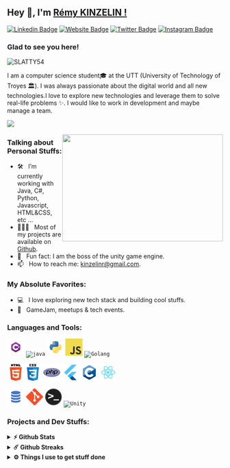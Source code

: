 ## Hey 👋, I'm [Rémy KINZELIN !](https://github.com/SLATTY54/)

[![Linkedin Badge](https://img.shields.io/badge/-LinkedIn-0e76a8?style=flat-square&logo=Linkedin&logoColor=white)](https://www.linkedin.com/in/rémy-kinzelin-129a1b1a0/)
[![Website Badge](https://img.shields.io/badge/Website-3b5998?style=flat-square&logo=google-chrome&logoColor=white)](https://rkinz.vercel.app/)
[![Twitter Badge](https://img.shields.io/badge/-Twitter-00acee?style=flat-square&logo=Twitter&logoColor=white)](https://twitter.com/Kinzelin2)
[![Instagram Badge](https://img.shields.io/badge/-Instagram-e4405f?style=flat-square&logo=Instagram&logoColor=white)](https://instagram.com/kinzelinremy/)

### Glad to see you here! &nbsp; 
<p> <img src="https://komarev.com/ghpvc/?username=SLATTY54&label=Visitors&color=009dff&style=flat" alt="SLATTY54"/></p>

I am a computer science student🎓 at the UTT (University of Technology of Troyes 🏛). I was always passionate about the digital world and all new technologies.I love to explore new technologies and leverage them to solve real-life problems ✨. I would like to work in development and maybe manage a team.









[![](https://gitwar.herokuapp.com/badge?username=SLATTY54&label=Gitwar%20Profile%20Score&style=for-the-badge&color=0088cc)](https://gitwar.herokuapp.com/)

<img align="right" height="250" width="375" alt="" src="https://raw.githubusercontent.com/iampavangandhi/iampavangandhi/master/gifs/coder.gif" />

### Talking about Personal Stuffs:

- 🛠 &nbsp; I’m currently working with Java, C#, Python, <br /> Javascript, HTML&CSS, etc ...
- 👨🏻‍💻 &nbsp; Most of my projects are available on [Github](https://github.com/SLATTY54).
- 👾 &nbsp; Fun fact: I am the boss of the unity game engine.
- 📫 &nbsp; How to reach me: kinzelinr@gmail.com.

### My Absolute Favorites:

- 💻 &nbsp; I love exploring new tech stack and building cool stuffs.
- 🍕 &nbsp; GameJam, meetups & tech events.

### Languages and Tools:

<code><img height="40" src="https://github.com/serhii-londar/open-source-mac-os-apps/blob/master/icons/csharp.png" alt="c#"></code>
<code><img height="40" src="https://raw.githubusercontent.com/jmnote/z-icons/master/svg/java.svg" alt="java"></code>
<code><img height="40" src="https://raw.githubusercontent.com/github/explore/80688e429a7d4ef2fca1e82350fe8e3517d3494d/topics/python/python.png" alt="python"></code>
<code><img height="40" src="https://raw.githubusercontent.com/github/explore/80688e429a7d4ef2fca1e82350fe8e3517d3494d/topics/javascript/javascript.png" alt="javascript"></code>
<code><img height="30" src="https://go.dev/images/go-logo-white.svg" alt="Golang"></code>

<code><img height="40" src="https://raw.githubusercontent.com/devicons/devicon/master/icons/html5/html5-original-wordmark.svg" alt="HTML"><img height="40" src="https://raw.githubusercontent.com/devicons/devicon/master/icons/css3/css3-original-wordmark.svg" alt="CSS"></code>
<code><img height="40" src="https://raw.githubusercontent.com/github/explore/80688e429a7d4ef2fca1e82350fe8e3517d3494d/topics/php/php.png" alt="PHP"></code>
<code><img height="40" src="https://raw.githubusercontent.com/github/explore/80688e429a7d4ef2fca1e82350fe8e3517d3494d/topics/flutter/flutter.png" alt="flutter"></code>
<code><img height="40" src="https://raw.githubusercontent.com/github/explore/80688e429a7d4ef2fca1e82350fe8e3517d3494d/topics/c/c.png" alt="c"></code>
<code><img height="40" src="https://raw.githubusercontent.com/github/explore/80688e429a7d4ef2fca1e82350fe8e3517d3494d/topics/react/react.png" alt="react"></code>




<code><img height="40" src="https://raw.githubusercontent.com/github/explore/80688e429a7d4ef2fca1e82350fe8e3517d3494d/topics/sql/sql.png" alt="sql"></code>
<code><img height="40" src="https://raw.githubusercontent.com/devicons/devicon/master/icons/git/git-original.svg" alt="git"></code>
<code><img height="40" src="https://raw.githubusercontent.com/github/explore/80688e429a7d4ef2fca1e82350fe8e3517d3494d/topics/terminal/terminal.png" alt="terminal"></code>
<code><img height="40" src="https://www.f3df.com/wp-content/uploads/2019/09/sortie-unity-3D-5-800x600.jpg" alt="Unity"></code>

<!--
<code><img height="25" src="https://raw.githubusercontent.com/github/explore/80688e429a7d4ef2fca1e82350fe8e3517d3494d/topics/sass/sass.png" alt="sass"></code>
-->

### Projects and Dev Stuffs:

<details>	
  <summary><b>⚡ Github Stats</b></summary>

  <br />
  <img height="180em" src="https://github-readme-stats-sigma-five.vercel.app/api?username=SLATTY54&show_icons=true&hide_border=true&&count_private=true&include_all_commits=true" />
  <img height="180em" src="https://github-readme-stats-sigma-five.vercel.app/api/top-langs/?username=SLATTY54&exclude_repo=KNN-Image-Classification&show_icons=true&hide_border=true&layout=compact&langs_count=8"/>
</details>

<details>	
  <summary><b>☄️ Github Streaks</b></summary>

  <br />
  <img height="180em" src="https://github-readme-streak-stats.herokuapp.com/?user=SLATTY54&hide_border=true" />
</details>

 
<details>	
  <br />
  <summary><b>⚙️ Things I use to get stuff done</b></summary>
  	<ul>
  	    <li><b>OS:</b> MAC OS X</li>
	    <li><b>Laptop: </b> Macbook air new M1</li>
  	    <li><b>Browser: </b> Chrome</li>
	    <li><b>Terminal: </b> ZSH</li>
	    <li><b>Code Editor:</b> JetBrain - The best editor out there.</li>
	    <li><b>To Stay Updated:</b>Linkedin and Twitter.</li>
	    <br />
	
	</ul>	
</details>




